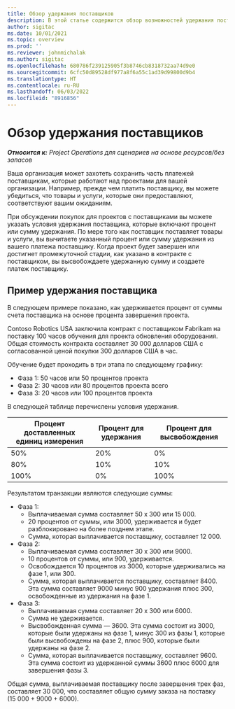 ```yaml
---
title: Обзор удержания поставщиков
description: В этой статье содержится обзор возможностей удержания поставщика.
author: sigitac
ms.date: 10/01/2021
ms.topic: overview
ms.prod: ''
ms.reviewer: johnmichalak
ms.author: sigitac
ms.openlocfilehash: 680786f239125905f3b8746cb8318732aa74d9e0
ms.sourcegitcommit: 6cfc50d89528df977a8f6a55c1ad39d99800d9b4
ms.translationtype: HT
ms.contentlocale: ru-RU
ms.lasthandoff: 06/03/2022
ms.locfileid: "8916856"
---
```

# <a name="vendor-retention-overview"></a>Обзор удержания поставщиков

_**Относится к:** Project Operations для сценариев на основе ресурсов/без запасов_

Ваша организация может захотеть сохранить часть платежей поставщикам, которые работают над проектами для вашей организации. Например, прежде чем платить поставщику, вы можете убедиться, что товары и услуги, которые они предоставляют, соответствуют вашим ожиданиям.

При обсуждении покупок для проектов с поставщиками вы можете указать условия удержания поставщика, которые включают процент или сумму удержания. По мере того как поставщик поставляет товары и услуги, вы вычитаете указанный процент или сумму удержания из вашего платежа поставщику. Когда проект будет завершен или достигнет промежуточной стадии, как указано в контракте с поставщиком, вы высвобождаете удержанную сумму и создаете платеж поставщику.

## <a name="vendor-retention-example"></a>Пример удержания поставщика

В следующем примере показано, как удерживается процент от суммы счета поставщика на основе процента завершения проекта.

Contoso Robotics USA заключила контракт с поставщиком Fabrikam на поставку 100 часов обучения для проекта обновления оборудования. Общая стоимость контракта составляет 30 000 долларов США с согласованной ценой покупки 300 долларов США в час.

Обучение будет проходить в три этапа по следующему графику:

- Фаза 1: 50 часов или 50 процентов проекта
- Фаза 2: 30 часов или 80 процентов проекта всего
- Фаза 3: 20 часов или 100 процентов проекта

В следующей таблице перечислены условия удержания.

| **Процент доставленных единиц измерения** | **Процент для удержания** | **Процент для высвобождения** |
| --- | --- | --- |
| 50% | 20% | 0% |
| 80% | 10% | 10% |
| 100% | 0% | 100% |

Результатом транзакции являются следующие суммы:

- Фаза 1:
  - Выплачиваемая сумма составляет 50 х 300 или 15 000.
  - 20 процентов от суммы, или 3000, удерживается и будет разблокировано на более позднем этапе.
  - Сумма, которая выплачивается поставщику, составляет 12 000.
- Фаза 2:
  - Выплачиваемая сумма составляет 30 х 300 или 9000.
  - 10 процентов от суммы, или 900, удерживается.
  - Освобождается 10 процентов из 3000, которые удерживались на фазе 1, или 300.
  - Сумма, которая выплачивается поставщику, составляет 8400. Эта сумма составляет 9000 минус 900 удержания плюс 300, освобожденные из удержания на фазе 1.
- Фаза 3:
  - Выплачиваемая сумма составляет 20 х 300 или 6000.
  - Сумма не удерживается.
  - Высвобожденная сумма — 3600. Эта сумма состоит из 3000, которые были удержаны на фазе 1, минус 300 из фазы 1, которые были высвобождены на фазе 2, плюс 900, которые были удержаны на фазе 2.
  - Сумма, которая выплачивается поставщику, составляет 9600. Эта сумма состоит из удержанной суммы 3600 плюс 6000 для завершения фазы 3.

Общая сумма, выплачиваемая поставщику после завершения трех фаз, составляет 30 000, что составляет общую сумму заказа на поставку (15 000 + 9000 + 6000).
